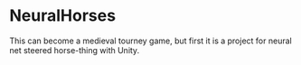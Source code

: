 # NeuralHorses
This can become a medieval tourney game, but first it is a project for neural net steered horse-thing with Unity.
